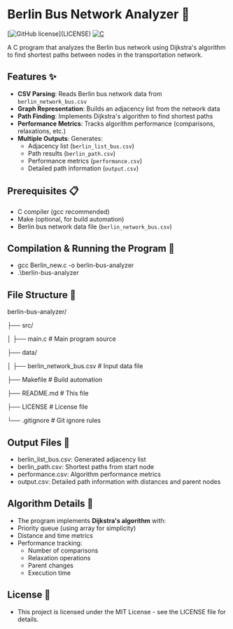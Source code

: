 # Berlin Bus Network Analyzer 🚌

[![GitHub license]([https://img.shields.io/github/license/anubhab1601/berlin-bus-analyzer](https://github.com/anubhab1601/Dijkstra-Berlin-Bus/blob/main/LICENSE))](LICENSE)
[![C](https://img.shields.io/badge/language-C-blue.svg)](https://en.wikipedia.org/wiki/C_(programming_language))

A C program that analyzes the Berlin bus network using Dijkstra's algorithm to find shortest paths between nodes in the transportation network.

## Features ✨

- **CSV Parsing**: Reads Berlin bus network data from `berlin_network_bus.csv`
- **Graph Representation**: Builds an adjacency list from the network data
- **Path Finding**: Implements Dijkstra's algorithm to find shortest paths
- **Performance Metrics**: Tracks algorithm performance (comparisons, relaxations, etc.)
- **Multiple Outputs**: Generates:
  - Adjacency list (`berlin_list_bus.csv`)
  - Path results (`berlin_path.csv`)
  - Performance metrics (`performance.csv`)
  - Detailed path information (`output.csv`)

## Prerequisites 📋

- C compiler (gcc recommended)
- Make (optional, for build automation)
- Berlin bus network data file (`berlin_network_bus.csv`)

## Compilation & Running the Program 🚀

- gcc Berlin_new.c -o berlin-bus-analyzer
- .\berlin-bus-analyzer

## File Structure 📂

berlin-bus-analyzer/

├── src/

│   ├── main.c                  # Main program source

├── data/

│   ├── berlin_network_bus.csv  # Input data file

├── Makefile                    # Build automation

├── README.md                   # This file

├── LICENSE                     # License file

└── .gitignore                  # Git ignore rules

## Output Files 📄

- berlin_list_bus.csv: Generated adjacency list
- berlin_path.csv: Shortest paths from start node
- performance.csv: Algorithm performance metrics
- output.csv: Detailed path information with distances and parent nodes

## Algorithm Details 🧠

- The program implements **Dijkstra's algorithm** with:
- Priority queue (using array for simplicity)
- Distance and time metrics
- Performance tracking:
  - Number of comparisons
  - Relaxation operations
  - Parent changes
  - Execution time
 
## License 📜
- This project is licensed under the MIT License - see the LICENSE file for details.
